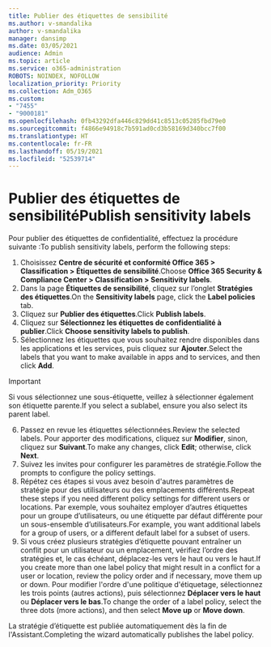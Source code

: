 ```yaml
---
title: Publier des étiquettes de sensibilité
ms.author: v-smandalika
author: v-smandalika
manager: dansimp
ms.date: 03/05/2021
audience: Admin
ms.topic: article
ms.service: o365-administration
ROBOTS: NOINDEX, NOFOLLOW
localization_priority: Priority
ms.collection: Adm_O365
ms.custom:
- "7455"
- "9000181"
ms.openlocfilehash: 0fb43292dfa446c829dd41c8513c05285fbd79e0
ms.sourcegitcommit: f4866e94918c7b591ad0cd3b58169d340bcc7f00
ms.translationtype: HT
ms.contentlocale: fr-FR
ms.lasthandoff: 05/19/2021
ms.locfileid: "52539714"
---
```

# <a name="publish-sensitivity-labels"></a><span data-ttu-id="c6e59-102">Publier des étiquettes de sensibilité</span><span class="sxs-lookup"><span data-stu-id="c6e59-102">Publish sensitivity labels</span></span>

<span data-ttu-id="c6e59-103">Pour publier des étiquettes de confidentialité, effectuez la procédure suivante :</span><span class="sxs-lookup"><span data-stu-id="c6e59-103">To publish sensitivity labels, perform the following steps:</span></span>

1. <span data-ttu-id="c6e59-104">Choisissez **Centre de sécurité et conformité Office 365 > Classification > Étiquettes de sensibilité**.</span><span class="sxs-lookup"><span data-stu-id="c6e59-104">Choose **Office 365 Security & Compliance Center > Classification > Sensitivity labels**.</span></span>
2. <span data-ttu-id="c6e59-105">Dans la page **Étiquettes de sensibilité**, cliquez sur l’onglet **Stratégies des étiquettes**.</span><span class="sxs-lookup"><span data-stu-id="c6e59-105">On the **Sensitivity labels** page, click the **Label policies** tab.</span></span>
3. <span data-ttu-id="c6e59-106">Cliquez sur **Publier des étiquettes**.</span><span class="sxs-lookup"><span data-stu-id="c6e59-106">Click **Publish labels**.</span></span>
4. <span data-ttu-id="c6e59-107">Cliquez sur **Sélectionnez les étiquettes de confidentialité à publier**.</span><span class="sxs-lookup"><span data-stu-id="c6e59-107">Click **Choose sensitivity labels to publish**.</span></span> 
5. <span data-ttu-id="c6e59-108">Sélectionnez les étiquettes que vous souhaitez rendre disponibles dans les applications et les services, puis cliquez sur **Ajouter**.</span><span class="sxs-lookup"><span data-stu-id="c6e59-108">Select the labels that you want to make available in apps and to services, and then click **Add**.</span></span>
> [!IMPORTANT]
> <span data-ttu-id="c6e59-109">Si vous sélectionnez une sous-étiquette, veillez à sélectionner également son étiquette parente.</span><span class="sxs-lookup"><span data-stu-id="c6e59-109">If you select a sublabel, ensure you also select its parent label.</span></span>
6. <span data-ttu-id="c6e59-110">Passez en revue les étiquettes sélectionnées.</span><span class="sxs-lookup"><span data-stu-id="c6e59-110">Review the selected labels.</span></span> <span data-ttu-id="c6e59-111">Pour apporter des modifications, cliquez sur **Modifier**, sinon, cliquez sur **Suivant**.</span><span class="sxs-lookup"><span data-stu-id="c6e59-111">To make any changes, click **Edit**; otherwise, click **Next**.</span></span>
7. <span data-ttu-id="c6e59-112">Suivez les invites pour configurer les paramètres de stratégie.</span><span class="sxs-lookup"><span data-stu-id="c6e59-112">Follow the prompts to configure the policy settings.</span></span>
8. <span data-ttu-id="c6e59-113">Répétez ces étapes si vous avez besoin d'autres paramètres de stratégie pour des utilisateurs ou des emplacements différents.</span><span class="sxs-lookup"><span data-stu-id="c6e59-113">Repeat these steps if you need different policy settings for different users or locations.</span></span> <span data-ttu-id="c6e59-114">Par exemple, vous souhaitez employer d’autres étiquettes pour un groupe d’utilisateurs, ou une étiquette par défaut différente pour un sous-ensemble d’utilisateurs.</span><span class="sxs-lookup"><span data-stu-id="c6e59-114">For example, you want additional labels for a group of users, or a different default label for a subset of users.</span></span>
9. <span data-ttu-id="c6e59-115">Si vous créez plusieurs stratégies d’étiquette pouvant entraîner un conflit pour un utilisateur ou un emplacement, vérifiez l’ordre des stratégies et, le cas échéant, déplacez-les vers le haut ou vers le haut.</span><span class="sxs-lookup"><span data-stu-id="c6e59-115">If you create more than one label policy that might result in a conflict for a user or location, review the policy order and if necessary, move them up or down.</span></span> <span data-ttu-id="c6e59-116">Pour modifier l'ordre d'une politique d'étiquetage, sélectionnez les trois points (autres actions), puis sélectionnez **Déplacer vers le haut** ou **Déplacer vers le bas**.</span><span class="sxs-lookup"><span data-stu-id="c6e59-116">To change the order of a label policy, select the three dots (more actions), and then select **Move up** or **Move down**.</span></span>

<span data-ttu-id="c6e59-117">La stratégie d’étiquette est publiée automatiquement dès la fin de l'Assistant.</span><span class="sxs-lookup"><span data-stu-id="c6e59-117">Completing the wizard automatically publishes the label policy.</span></span>

